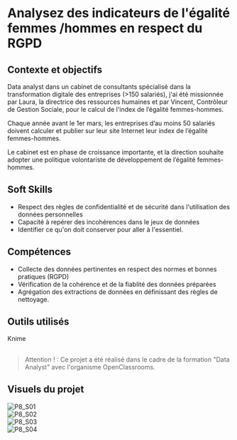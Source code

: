 # Analysez des indicateurs de l'égalité femmes /hommes en respect du RGPD

## Contexte et objectifs

Data analyst dans un cabinet de consultants spécialisé dans la transformation digitale des entreprises (>150 salariés), j'ai été missionnée par Laura, la directrice des ressources humaines et par Vincent, Contrôleur de Gestion Sociale, pour le calcul de l'index de l’égalité femmes-hommes.  

Chaque année avant le 1er mars, les entreprises d’au moins 50 salariés doivent calculer et publier sur leur site Internet leur index de l’égalité femmes-hommes.  

Le cabinet est en phase de croissance importante, et la direction souhaite adopter une politique volontariste de développement de l’égalité femmes-hommes.

## Soft Skills
- Respect des règles de confidentialité et de sécurité dans l'utilisation des données personnelles  
- Capacité à repérer des incohérences dans le jeux de données  
- Identifier ce qu'on doit conserver pour aller à l'essentiel.

## Compétences
- Collecte des données pertinentes en respect des normes et bonnes pratiques (RGPD)  
- Vérification de la cohérence et de la fiablité des données préparées  
- Agrégation des extractions de données en définissant des règles de nettoyage.

## Outils utilisés
Knime

## 
>Attention ! : Ce projet a été réalisé dans le cadre de la formation "Data Analyst" avec l'organisme OpenClassrooms.

## Visuels du projet
![P8_S01](https://github.com/ElianeCamus/elianecamus.github.io/blob/main/assets/img/P8_S01.jpg)  
![P8_S02](https://github.com/ElianeCamus/elianecamus.github.io/blob/main/assets/img/P8_S02.jpg)  
![P8_S03](https://github.com/ElianeCamus/elianecamus.github.io/blob/main/assets/img/P8_S03.jpg)  
![P8_S04](https://github.com/ElianeCamus/elianecamus.github.io/blob/main/assets/img/P8_S04.jpg)  
